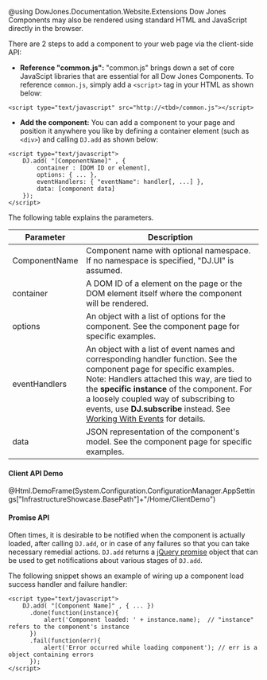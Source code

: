 ﻿@using DowJones.Documentation.Website.Extensions
Dow Jones Components may also be rendered using standard HTML and JavaScript directly in the browser.

There are 2 steps to add a component to your web page via the client-side API:

* **Reference "common.js":** "common.js" brings down a set of core JavaScipt libraries that are essential for all Dow Jones Components. 
 To reference `common.js`, simply add a `<script>` tag in your HTML as shown below:

~~~~
<script type="text/javascript" src="http://<tbd>/common.js"></script>
~~~~

* **Add the component:** You can add a component to your page and position it anywhere you like by defining a container element (such as `<div>`) and calling `DJ.add` as shown below:
		
~~~~
<script type="text/javascript">
	DJ.add( "[ComponentName]" , {
		container : [DOM ID or element],
		options: { ... },
		eventHandlers: { "eventName": handler[, ...] },
		data: [component data]
	}); 
</script>
~~~~

The following table explains the parameters.

Parameter            | Description
---------------------|--------------------------
ComponentName        | Component name with optional namespace. If no namespace is specified, "DJ.UI" is assumed.
container            | A DOM ID of a element on the page or the DOM element itself where the component will be rendered.
options				 | An object with a list of options for the component. See the component page for specific examples.
eventHandlers		 | An object with a list of event names and corresponding handler function. See the component page for specific examples.<br/><span class="label">Note: </span> <span class="comment"> Handlers attached this way, are tied to the **specific instance** of the component. For a loosely coupled way of subscribing to events, use **DJ.subscribe** instead. See [Working With Events](Components/WorkingWithEvents) for details.</span>
data				 | JSON representation of the component's model. See the component page for specific examples.

#### Client API Demo

@Html.DemoFrame(System.Configuration.ConfigurationManager.AppSettings["InfrastructureShowcase.BasePath"]+"/Home/ClientDemo")

#### Promise API
Often times, it is desirable to be notified when the component is actually loaded, after calling `DJ.add`, or in case of any failures so that you can take necessary remedial actions.
`DJ.add` returns a [jQuery promise](http://api.jquery.com/promise/) object that can be used to get notifications about various stages of `DJ.add`.

The following snippet shows an example of wiring up a component load success handler and failure handler:

~~~~
<script type="text/javascript">
	DJ.add( "[Component Name]" , { ... })
	  .done(function(instance){
		  alert('Component loaded: ' + instance.name);	// "instance" refers to the component's instance
	  })
	  .fail(function(err){
		  alert('Error occurred while loading component'); // err is a object containing errors
	  }); 
</script>
~~~~